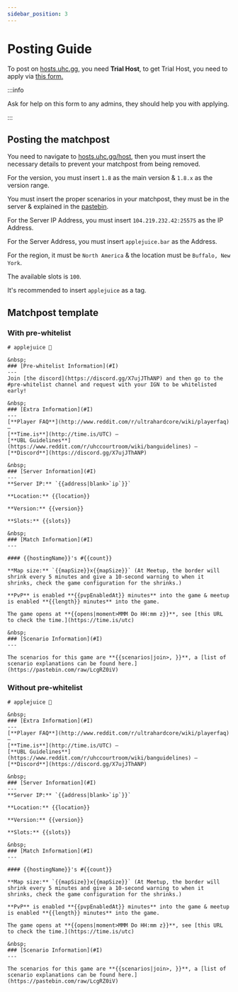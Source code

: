 ```yaml
---
sidebar_position: 3
---
```


# Posting Guide
To post on [hosts.uhc.gg](https://hosts.uhc.gg/host), you need **Trial Host**, to get Trial Host, you need to apply via [this form.](https://docs.google.com/forms/d/e/1FAIpQLScS5sBZBDOcL-5661MQljm2Lika40Q1qO51UmrTYHdy-lMZ_Q/viewform)

:::info 

Ask for help on this form to any admins, they should help you with applying.

:::

## Posting the matchpost
You need to navigate to [hosts.uhc.gg/host](https://hosts.uhc.gg/host), then you must insert the necessary details to prevent your matchpost from being removed.

For the version, you must insert `1.8` as the main version & `1.8.x` as the version range.

You must insert the proper scenarios in your matchpost, they must be in the server & explained in the [pastebin](https://pastebin.com/raw/LcgRZ0iV).

For the Server IP Address, you must insert `104.219.232.42:25575` as the IP Address.

For the Server Address, you must insert `applejuice.bar` as the Address.

For the region, it must be `North America` & the location must be `Buffalo, New York`.

The available slots is `100`.

It's recommended to insert `applejuice` as a tag.

## Matchpost template

### With pre-whitelist

```
# applejuice 🧃

&nbsp;
### [Pre-whitelist Information](#I)
---
Join [the discord](https://discord.gg/X7ujJThANP) and then go to the #pre-whitelist channel and request with your IGN to be whitelisted early!

&nbsp;
### [Extra Information](#I)
---
[**Player FAQ**](http://www.reddit.com/r/ultrahardcore/wiki/playerfaq) —
[**Time.is**](http://time.is/UTC) —
[**UBL Guidelines**](https://www.reddit.com/r/uhccourtroom/wiki/banguidelines) —
[**Discord**](https://discord.gg/X7ujJThANP)

&nbsp;
### [Server Information](#I)
---
**Server IP:** `{{address|blank>`ip`}}`

**Location:** {{location}}

**Version:** {{version}}

**Slots:** {{slots}}

&nbsp;
### [Match Information](#I)
---

#### {{hostingName}}'s #{{count}}

**Map size:** `{{mapSize}}x{{mapSize}}` (At Meetup, the border will shrink every 5 minutes and give a 10-second warning to when it shrinks, check the game configuration for the shrinks.)

**PvP** is enabled **{{pvpEnabledAt}} minutes** into the game & meetup is enabled **{{length}} minutes** into the game.

The game opens at **{{opens|moment>MMM Do HH:mm z}}**, see [this URL to check the time.](https://time.is/utc)

&nbsp;
### [Scenario Information](#I)
---

The scenarios for this game are **{{scenarios|join>, }}**, a [list of scenario explanations can be found here.](https://pastebin.com/raw/LcgRZ0iV)
```

### Without pre-whitelist

```
# applejuice 🧃

&nbsp;
### [Extra Information](#I)
---
[**Player FAQ**](http://www.reddit.com/r/ultrahardcore/wiki/playerfaq) —
[**Time.is**](http://time.is/UTC) —
[**UBL Guidelines**](https://www.reddit.com/r/uhccourtroom/wiki/banguidelines) —
[**Discord**](https://discord.gg/X7ujJThANP)

&nbsp;
### [Server Information](#I)
---
**Server IP:** `{{address|blank>`ip`}}`

**Location:** {{location}}

**Version:** {{version}}

**Slots:** {{slots}}

&nbsp;
### [Match Information](#I)
---

#### {{hostingName}}'s #{{count}}

**Map size:** `{{mapSize}}x{{mapSize}}` (At Meetup, the border will shrink every 5 minutes and give a 10-second warning to when it shrinks, check the game configuration for the shrinks.)

**PvP** is enabled **{{pvpEnabledAt}} minutes** into the game & meetup is enabled **{{length}} minutes** into the game.

The game opens at **{{opens|moment>MMM Do HH:mm z}}**, see [this URL to check the time.](https://time.is/utc)

&nbsp;
### [Scenario Information](#I)
---

The scenarios for this game are **{{scenarios|join>, }}**, a [list of scenario explanations can be found here.](https://pastebin.com/raw/LcgRZ0iV)
```